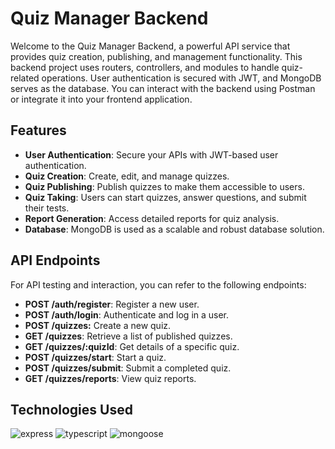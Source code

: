 # Quiz Manager Backend

Welcome to the Quiz Manager Backend, a powerful API service that provides quiz creation, publishing, and management functionality. This backend project uses routers, controllers, and modules to handle quiz-related operations. User authentication is secured with JWT, and MongoDB serves as the database. You can interact with the backend using Postman or integrate it into your frontend application.

## Features

- **User Authentication**: Secure your APIs with JWT-based user authentication.
- **Quiz Creation**: Create, edit, and manage quizzes.
- **Quiz Publishing**: Publish quizzes to make them accessible to users.
- **Quiz Taking**: Users can start quizzes, answer questions, and submit their tests.
- **Report Generation**: Access detailed reports for quiz analysis.
- **Database**: MongoDB is used as a scalable and robust database solution.

## API Endpoints
For API testing and interaction, you can refer to the following endpoints:

- **POST /auth/register**: Register a new user.
- **POST /auth/login**: Authenticate and log in a user.
- **POST /quizzes:** Create a new quiz.
- **GET /quizzes**: Retrieve a list of published quizzes.
- **GET /quizzes/:quizId**: Get details of a specific quiz.
- **POST /quizzes/start**: Start a quiz.
- **POST /quizzes/submit**: Submit a completed quiz.
- **GET /quizzes/reports**: View quiz reports.

## Technologies Used


![express](https://img.shields.io/bower/v/express?logo=express&label=express&color=blue)
![typescript](https://img.shields.io/bower/v/typescript?logo=typescript&logoColor=blue&label=typescript&color=light%20green%20)
![mongoose](https://img.shields.io/bower/v/mongoose?logo=mongoose&label=mongoose&color=orange)

